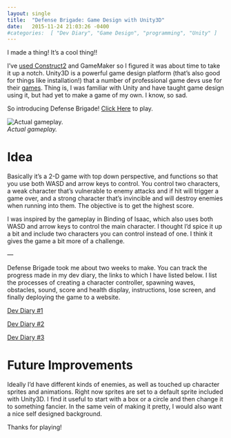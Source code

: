 ```yaml
---
layout: single
title:  "Defense Brigade: Game Design with Unity3D"
date:   2015-11-24 21:03:26 -0400 
#categories:  [ "Dev Diary", "Game Design", "programming", "Unity" ]
---
```


I made a thing! It’s a cool thing!!

I’ve [used Construct2](https://channel9.msdn.com/Blogs/raw-tech/Intro-To-Construct2-Course) and GameMaker so I figured it was about time to take it up a notch. Unity3D is a powerful game design platform (that’s also good for things like installation!) that a number of professional game devs use for their [games](https://madewith.unity.com/games). Thing is, I was familiar with Unity and have taught game design using it, but had yet to make a game of my own. I know, so sad.

So introducing Defense Brigade! [Click Here](https://defensebrigade.azurewebsites.net/) to play.

![Actual gameplay.]({{site.url}}/assets/images/defense_brigade_game_design/gameplay.png)
<em style="display: block">Actual gameplay.</em>

# Idea
Basically it’s a 2-D game with top down perspective, and functions so that you use both WASD and arrow keys to control. You control two characters, a weak character that’s vulnerable to enemy attacks and if hit will trigger a game over, and a strong character that’s invincible and will destroy enemies when running into them. The objective is to get the highest score.

I was inspired by the gameplay in Binding of Isaac, which also uses both WASD and arrow keys to control the main character. I thought I’d spice it up a bit and include two characters you can control instead of one. I think it gives the game a bit more of a challenge.

—

Defense Brigade took me about two weeks to make. You can track the progress made in my dev diary, the links to which I have listed below. I list the processes of creating a character controller, spawning waves, obstacles, sound, score and health display, instructions, lose screen, and finally deploying the game to a website.

[Dev Diary #1]({{site.url}}/2015/11/24/devDiaryUnity3dGameDefenseBrigadePart1.html)

[Dev Diary #2]({{site.url}}/2015/11/24/devDiaryUnity3dGameDefenseBrigadePart2.html)

[Dev Diary #3]({{site.url}}/2015/11/24/devDiaryUnity3dGameDefenseBrigadePart3.html)

# Future Improvements
Ideally I’d have different kinds of enemies, as well as touched up character sprites and animations. Right now sprites are set to a default sprite included with Unity3D. I find it useful to start with a box or a circle and then change it to something fancier.  In the same vein of making it pretty, I would also want a nice self designed background.

Thanks for playing!

